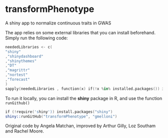 # transformPhenotype
A shiny app to normalize continuous traits in GWAS

The app relies on some external libraries that you can install beforehand.
Simply run the following code:
```s
neededLibraries <- c(
"shiny"
,"shinydashboard"
,"shinythemes"
,"DT"
,"magrittr"
,"nortest"
,"forecast"
)
sapply(neededLibraries , function(x) if(!x %in% installed.packages()) install.packages(x))
```

To run it locally, you can install the **shiny** package in R, and
use the function `runGithub()`
```s
if (!require('shiny')) install.packages("shiny")
shiny::runGitHub("transformPhenotype", "gmelloni")
```
Original code by Angela Matchan, improved by Arthur Gilly, Loz Southam and Rachel Moore.
